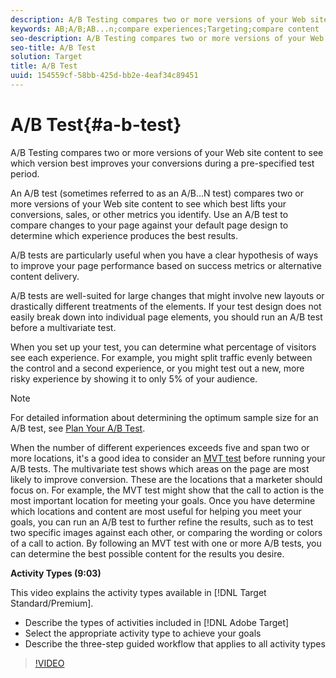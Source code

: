 ```yaml
---
description: A/B Testing compares two or more versions of your Web site content to see which version best improves your conversions during a pre-specified test period.
keywords: AB;A/B;AB...n;compare experiences;Targeting;compare content
seo-description: A/B Testing compares two or more versions of your Web site content to see which version best improves your conversions during a pre-specified test period.
seo-title: A/B Test
solution: Target
title: A/B Test
uuid: 154559cf-58bb-425d-bb2e-4eaf34c89451
---
```


# A/B Test{#a-b-test}

A/B Testing compares two or more versions of your Web site content to see which version best improves your conversions during a pre-specified test period.

An A/B test (sometimes referred to as an A/B...N test) compares two or more versions of your Web site content to see which best lifts your conversions, sales, or other metrics you identify. Use an A/B test to compare changes to your page against your default page design to determine which experience produces the best results.

A/B tests are particularly useful when you have a clear hypothesis of ways to improve your page performance based on success metrics or alternative content delivery.

A/B tests are well-suited for large changes that might involve new layouts or drastically different treatments of the elements. If your test design does not easily break down into individual page elements, you should run an A/B test before a multivariate test.

When you set up your test, you can determine what percentage of visitors see each experience. For example, you might split traffic evenly between the control and a second experience, or you might test out a new, more risky experience by showing it to only 5% of your audience.

>[!NOTE]
>
>For detailed information about determining the optimum sample size for an A/B test, see [Plan Your A/B Test](../../c-activities/t-test-ab/sample-size-determination.md#concept_2801F552DB874C20B8A17C1B774C0383).

When the number of different experiences exceeds five and span two or more locations, it's a good idea to consider an [MVT test](https://marketing.adobe.com/resources/help/en_US/target/mvt/) before running your A/B tests. The multivariate test shows which areas on the page are most likely to improve conversion. These are the locations that a marketer should focus on. For example, the MVT test might show that the call to action is the most important location for meeting your goals. Once you have determine which locations and content are most useful for helping you meet your goals, you can run an A/B test to further refine the results, such as to test two specific images against each other, or comparing the wording or colors of a call to action. By following an MVT test with one or more A/B tests, you can determine the best possible content for the results you desire.

**Activity Types (9:03)**

This video explains the activity types available in [!DNL Target Standard/Premium].

* Describe the types of activities included in [!DNL Adobe Target] 
* Select the appropriate activity type to achieve your goals 
* Describe the three-step guided workflow that applies to all activity types

>[!VIDEO](https://www.youtube.com/watch?v=vtHg1pPFJp8) 

